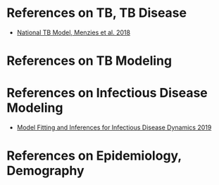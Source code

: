 # References on TB, TB Disease
- [National TB Model, Menzies et al. 2018](https://academic.oup.com/aje/article/187/9/2011/4995883/)

# References on TB Modeling

# References on Infectious Disease Modeling

- [Model Fitting and Inferences for Infectious Disease Dynamics 2019](http://sbfnk.github.io/mfiidd/index.html)

# References on Epidemiology, Demography
